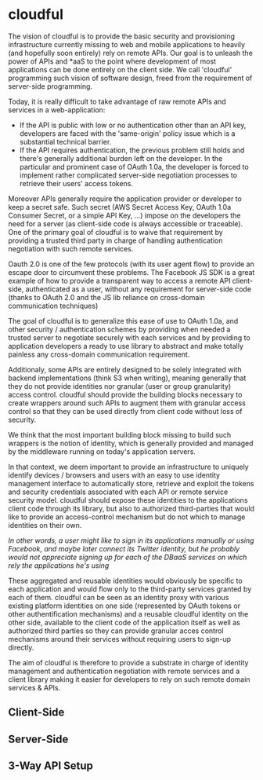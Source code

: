 # cloudful

The vision of cloudful is to provide the basic security and provisioning
infrastructure currently missing to web and mobile applications to
heavily (and hopefully soon entirely) rely on remote APIs. Our goal is
to unleash the power of APIs and *aaS to the point where development
of most applications can be done entirely on the client side. We call
'cloudful' programming such vision of
software design, freed from the requirement of server-side
programming.

Today, it is really difficult to take advantage of raw remote APIs and
services in a web-application: 

 *  If the API is public with low or no authentication other than an
    API key, developers are faced with the 'same-origin' policy issue
    which is a substantial technical barrier.
 *  If the API requires authentication, the previous problem still holds
    and there's generally additional burden left on the developer. In
    the particular and prominent case of OAuth 1.0a, the developer is
    forced to implement rather complicated server-side negotiation
    processes to retrieve their users' access tokens.

Moreover APIs generally require the application provider or
developer to keep a secret safe. Such secret (AWS Secret Access Key,
OAuth 1.0a Consumer Secret, or a simple API Key, ...) impose on the
developers the need for a server (as client-side code is always
accessible or traceable). One of the primary goal of cloudful is
to waive that requirement by providing a trusted third party in charge
of handling authentication negotiation with such remote services.

Oauth 2.0 is one of the few protocols (with its user agent flow) to
provide an escape door to circumvent these problems. The Facebook JS
SDK is a great example of how to provide a transparent way to access a
remote API client-side, authenticated as a user, without any
requirement for server-side code (thanks to OAuth 2.0 and the JS lib
reliance on cross-domain communication techniques)

The goal of cloudful is to generalize this ease of use to OAuth 1.0a,
and other security / authentication schemes by providing when needed a
trusted server to negotiate securely with each services and by
providing to application developers a ready to use library to
abstract and make totally painless any cross-domain communication
requirement.

Additionaly, some APIs are entirely designed to be solely integrated
with backend implementations (think S3 when writing), meaning
generally that they do not provide identities nor granular (user or
group granularity) access control. cloudful should provide the
building blocks necessary to create wrappers around such APIs to
augment them with granular access control so that they can be used
directly from client code without loss of security.

We think that the most important building block missing to
build such wrappers is the notion of identity, which is generally
provided and managed by the middleware running on today's application
servers. 

In that context, we deem important to provide an infrastructure to
uniquely identify devices / browsers and users with an easy to use
identity management interface to automatically store, retrieve and
exploit the tokens and security credentials associated with each API
or remote service security model. cloudful should expose these
identities to the applications client code through its library, but
also to authorized third-parties that would like to provide an
access-control mechanism but do not which to manage identities on
their own. 

_In other words, a user might like to sign in its
applications manually or using Facebook, and maybe later connect its
Twitter identity, but he probably would not appreciate signing up for
each of the DBaaS services on which rely the applications he's using_

These aggregated and reusable identities would obviously be specific
to each application and would flow only to the third-party services
granted by each of them. cloudful can be seen as an identity proxy
with various existing platform identities on one side (represented by
OAuth tokens or other authentification mechanisms) and a reusable
cloudful identity on the other side, available to the client code of
the application itself as well as authorized third parties so they can
provide granular acces control mechanisms around their services
without requiring users to sign-up directly.

The aim of cloudful is therefore to provide a substrate in charge of
identity management and authentication negotiation with remote
services and a client library making it easier for developers to rely
on such remote domain services & APIs.


## Client-Side



## Server-Side



## 3-Way API Setup